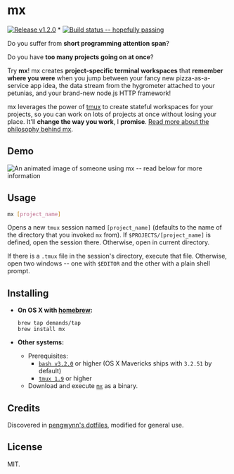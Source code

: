 # mx

[![Release v1.2.0](http://img.shields.io/badge/release-v1.2.0-blue.svg?style=flat)](https://github.com/demands/mx/releases/latest) *
[![Build status -- hopefully passing](http://img.shields.io/travis/demands/mx.svg?style=flat)](https://travis-ci.org/demands/mx)

Do you suffer from **short programming attention span**?

Do you have **too many projects going on at once**?

Try **mx**! mx creates **project-specific terminal workspaces** that **remember where you were** when you jump between your fancy new pizza-as-a-service app idea, the data stream from the hygrometer attached to your petunias, and your brand-new node.js HTTP framework!

mx leverages the power of [tmux](http://tmux.sourceforge.net/) to create stateful workspaces for your projects, so you can work on lots of projects at once without losing your place. It'll **change the way you work**, I **promise**. [Read more about the philosophy behind mx](http://wynnnetherland.com/journal/tmux-stateful-workspaces-for-frictionless-context-switching).



## Demo

![An animated image of someone using mx -- read below for more information](https://raw.github.com/demands/mx/master/doc/demo.gif)

## Usage

```bash
mx [project_name]
```

Opens a new `tmux` session named `[project_name]` (defaults to the name of the directory that you invoked `mx` from). If `$PROJECTS/[project_name]` is defined, open the session there. Otherwise, open in current directory.

If there is a `.tmux` file in the session's directory, execute that file. Otherwise, open two windows -- one with `$EDITOR` and the other with a plain shell prompt.

## Installing

- **On OS X with [homebrew](http://brew.sh):**
  ```shell
  brew tap demands/tap
  brew install mx
  ```

- **Other systems:**
  - Prerequisites:
    - [`bash v3.2.0`](http://www.gnu.org/software/bash/) or higher (OS X Mavericks ships with `3.2.51` by default)
    - [`tmux 1.9`](http://tmux.sourceforge.net) or higher
  - Download and execute [`mx`](https://github.com/demands/mx/releases/download/v1.1.0/mx) as a binary.

## Credits

Discovered in [pengwynn's dotfiles](https://github.com/pengwynn/dotfiles/blob/master/bin/mx), modified for general use.

## License

MIT.
